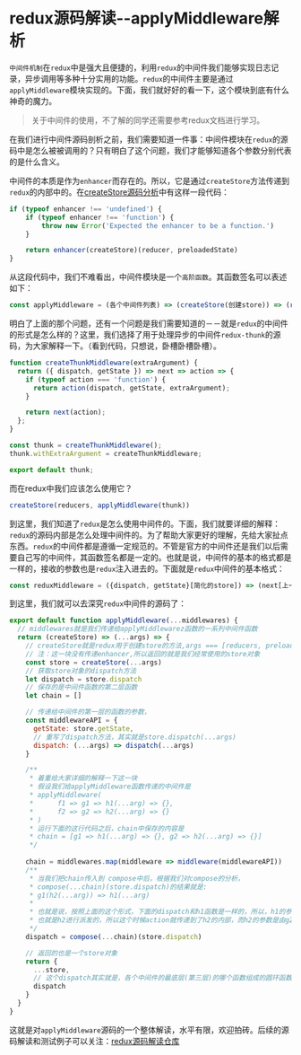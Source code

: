 # redux源码解读--applyMiddleware解析

`中间件机制`在`redux`中是强大且便捷的，利用`redux`的中间件我们能够实现日志记录，异步调用等多种十分实用的功能。`redux`的中间件主要是通过`applyMiddleware`模块实现的。下面，我们就好好的看一下，这个模块到底有什么神奇的魔力。

> 关于中间件的使用，不了解的同学还需要参考redux文档进行学习。

在我们进行中间件源码剖析之前，我们需要知道一件事：中间件模块在`redux`的源码中是怎么被被调用的？只有明白了这个问题，我们才能够知道各个参数分别代表的是什么含义。

中间件的本质是作为`enhancer`而存在的。所以，它是通过`createStore`方法传递到`redux`的内部中的。在[createStore源码分析]()中有这样一段代码：

```js
if (typeof enhancer !== 'undefined') {
    if (typeof enhancer !== 'function') {
        throw new Error('Expected the enhancer to be a function.')
    }

    return enhancer(createStore)(reducer, preloadedState)
}
```
从这段代码中，我们不难看出，中间件模块是一个`高阶函数`。其函数签名可以表述如下：

```js
const applyMiddleware = (各个中间件列表) => (createStore(创建store)) => (reducer(reducer集合), preloadedState(初始state)) => {}
```

明白了上面的那个问题，还有一个问题是我们需要知道的－－就是`redux`的中间件的形式是怎么样的？这里，我们选择了用于处理异步的中间件`redux-thunk`的源码，为大家解释一下。（看到代码，只想说，卧槽卧槽卧槽）。

```js
function createThunkMiddleware(extraArgument) {
  return ({ dispatch, getState }) => next => action => {
    if (typeof action === 'function') {
      return action(dispatch, getState, extraArgument);
    }

    return next(action);
  };
}

const thunk = createThunkMiddleware();
thunk.withExtraArgument = createThunkMiddleware;

export default thunk;
```
而在redux中我们应该怎么使用它？

```js
createStore(reducers, applyMiddleware(thunk))
```

到这里，我们知道了`redux`是怎么使用中间件的。下面，我们就要详细的解释：`redux`的源码内部是怎么处理中间件的。为了帮助大家更好的理解，先给大家扯点东西。`redux`的中间件都是遵循一定规范的。不管是官方的中间件还是我们以后需要自己写的中间件，其函数签名都是一定的。也就是说，中间件的基本的格式都是一样的，接收的参数也是`redux`注入进去的。下面就是`redux`中间件的基本格式：

```js
const reduxMiddleware = ({dispatch, getState}[简化的store]) => (next[上一个中间件的dispatch方法]) => (action[实际派发的action对象]) => {}
```
到这里，我们就可以去深究`redux`中间件的源码了：

```js
export default function applyMiddleware(...middlewares) {
  // middlewares就是我们传递给applyMiddlewarez函数的一系列中间件函数
  return (createStore) => (...args) => {
    // createStore就是redux用于创建store的方法,args === [reducers, preloadedState]。下面这句话就是在中间件的内部，使用我们传递的参数创建一个store对象
    // 注：这一块没有传递enhancer,所以返回的就是我们经常使用的store对象
    const store = createStore(...args)
    // 获取store对象的dispatch方法
    let dispatch = store.dispatch
    // 保存的是中间件函数的第二层函数
    let chain = []

    // 传递给中间件的第一层的函数的参数，
    const middlewareAPI = {
      getState: store.getState,
      // 重写了dispatch方法，其实就是store.dispatch(...args)
      dispatch: (...args) => dispatch(...args)
    }

    /** 
     * 着重给大家详细的解释一下这一块
     * 假设我们给applyMiddleware函数传递的中间件是
     * applyMiddleware(
     *      f1 => g1 => h1(...arg) => {},
     *      f2 => g2 => h2(...arg) => {}
     * )
     * 运行下面的这行代码之后，chain中保存的内容是
     * chain = [g1 => h1(...arg) => {}, g2 => h2(...arg) => {}]
     */
    
    chain = middlewares.map(middleware => middleware(middlewareAPI))
    /**
     * 当我们把chain传入到 compose中后，根据我们对compose的分析，
     * compose(...chain)(store.dispatch)的结果就是:
     * g1(h2(...arg)) => h1(...arg)
     * 
     * 也就是说，按照上面的这个形式，下面的dispatch和h1函数是一样的，所以，h1的参数，就是我们需要派发的action，当我们调用dispatch的时候，其实就相当于调用h1(action)，而在h1的内部，这个action是由g1的参数
     * 也就是h2进行派发的，所以这个时候action就传递到了h2的内部，而h2的参数是由g2的参数，也就是实际传入的store.dispatch进行派发的，就这样层层传入，层层输出，就形成了我们强大的中间件机制。
     */
    dispatch = compose(...chain)(store.dispatch)

    // 返回的也是一个store对象
    return {
      ...store,
      // 这个dispatch其实就是，各个中间件的最底层(第三层)的哪个函数组成的圆环函数构成的
      dispatch
    }
  }
}
```

这就是对`applyMiddleware`源码的一个整体解读，水平有限，欢迎拍砖。后续的源码解读和测试例子可以关注：[redux源码解读仓库](https://github.com/SourceCooode/__redux)
